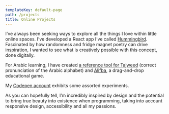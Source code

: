 ```yaml
---
templateKey: default-page
path: /projects
title: Online Projects
---
```

I’ve always been seeking ways to explore all the things I love within little online spaces. I’ve developed a React app I’ve called [Hummingbird](https://www.hummingbird.ghazala.cc). Fascinated by how randomness and fridge magnet poetry can drive inspiration, I wanted to see what is creatively possible with this concept, done digitally.

For Arabic learning, I have created [a reference tool for Tajweed](https://www.tajweed.zaiz.ai) (correct pronunciation of the Arabic alphabet) and [Alifba](http://alifba.ghazala.cc), a drag-and-drop educational game.

My [Codepen account](https://codepen.io/zai24) exhibits some assorted experiments.

As you can hopefully tell, I’m incredibly inspired by design and the potential to bring true beauty into existence when programming, taking into account responsive design, accessibility and all my passions.
